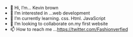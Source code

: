 - 👋 Hi, I’m... Kevin brown 
- 👀 I’m interested in ...web development 
- 🌱 I’m currently learning. css. Html. JavaScript 
- 💞️ I’m looking to collaborate on.my first website 
- 📫 How to reach me ...https://twitter.com/Fashionverfied

<!---
Kevinonwuka/Kevinonwuka is a ✨ special ✨ repository because its `README.md` (this file) appears on your GitHub profile.
You can click the Preview link to take a look at your changes.
--->

